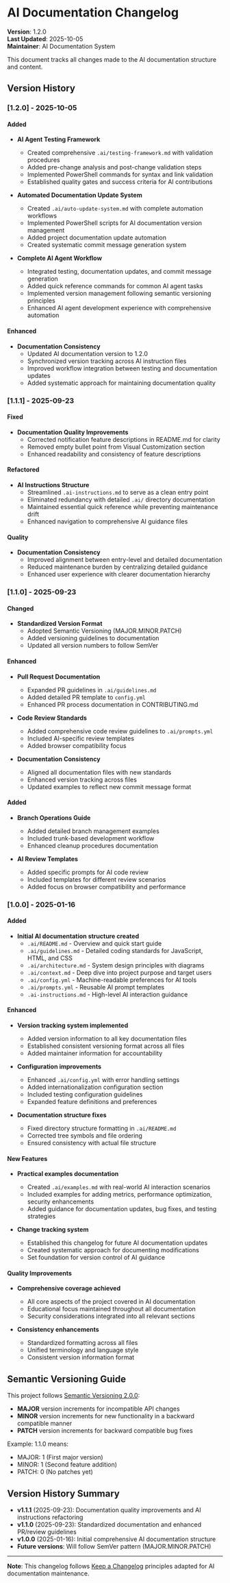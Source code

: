 # AI Documentation Changelog

**Version**: 1.2.0  
**Last Updated**: 2025-10-05  
**Maintainer**: AI Documentation System

This document tracks all changes made to the AI documentation structure and content.

## Version History

### [1.2.0] - 2025-10-05

#### Added
- **AI Agent Testing Framework**
  - Created comprehensive `.ai/testing-framework.md` with validation procedures
  - Added pre-change analysis and post-change validation steps
  - Implemented PowerShell commands for syntax and link validation
  - Established quality gates and success criteria for AI contributions

- **Automated Documentation Update System**
  - Created `.ai/auto-update-system.md` with complete automation workflows
  - Implemented PowerShell scripts for AI documentation version management
  - Added project documentation update automation
  - Created systematic commit message generation system

- **Complete AI Agent Workflow**
  - Integrated testing, documentation updates, and commit message generation
  - Added quick reference commands for common AI agent tasks
  - Implemented version management following semantic versioning principles
  - Enhanced AI agent development experience with comprehensive automation

#### Enhanced
- **Documentation Consistency**
  - Updated AI documentation version to 1.2.0
  - Synchronized version tracking across AI instruction files
  - Improved workflow integration between testing and documentation updates
  - Added systematic approach for maintaining documentation quality

### [1.1.1] - 2025-09-23

#### Fixed
- **Documentation Quality Improvements**
  - Corrected notification feature descriptions in README.md for clarity
  - Removed empty bullet point from Visual Customization section
  - Enhanced readability and consistency of feature descriptions

#### Refactored
- **AI Instructions Structure**
  - Streamlined `.ai-instructions.md` to serve as a clean entry point
  - Eliminated redundancy with detailed `.ai/` directory documentation
  - Maintained essential quick reference while preventing maintenance drift
  - Enhanced navigation to comprehensive AI guidance files

#### Quality
- **Documentation Consistency**
  - Improved alignment between entry-level and detailed documentation
  - Reduced maintenance burden by centralizing detailed guidance
  - Enhanced user experience with clearer documentation hierarchy

### [1.1.0] - 2025-09-23

#### Changed
- **Standardized Version Format**
  - Adopted Semantic Versioning (MAJOR.MINOR.PATCH)
  - Added versioning guidelines to documentation
  - Updated all version numbers to follow SemVer

#### Enhanced
- **Pull Request Documentation**
  - Expanded PR guidelines in `.ai/guidelines.md`
  - Added detailed PR template to `config.yml`
  - Enhanced PR process documentation in CONTRIBUTING.md

- **Code Review Standards**
  - Added comprehensive code review guidelines to `.ai/prompts.yml`
  - Included AI-specific review templates
  - Added browser compatibility focus

- **Documentation Consistency**
  - Aligned all documentation files with new standards
  - Enhanced version tracking across files
  - Updated examples to reflect new commit message format

#### Added
- **Branch Operations Guide**
  - Added detailed branch management examples
  - Included trunk-based development workflow
  - Enhanced cleanup procedures documentation

- **AI Review Templates**
  - Added specific prompts for AI code review
  - Included templates for different review scenarios
  - Added focus on browser compatibility and performance

### [1.0.0] - 2025-01-16

#### Added
- **Initial AI documentation structure created**
  - `.ai/README.md` - Overview and quick start guide
  - `.ai/guidelines.md` - Detailed coding standards for JavaScript, HTML, and CSS
  - `.ai/architecture.md` - System design principles with diagrams
  - `.ai/context.md` - Deep dive into project purpose and target users
  - `.ai/config.yml` - Machine-readable preferences for AI tools
  - `.ai/prompts.yml` - Reusable AI prompt templates
  - `.ai-instructions.md` - High-level AI interaction guidance

#### Enhanced
- **Version tracking system implemented**
  - Added version information to all key documentation files
  - Established consistent versioning format across all files
  - Added maintainer information for accountability

- **Configuration improvements**
  - Enhanced `.ai/config.yml` with error handling settings
  - Added internationalization configuration section
  - Included testing configuration guidelines
  - Expanded feature definitions and preferences

- **Documentation structure fixes**
  - Fixed directory structure formatting in `.ai/README.md`
  - Corrected tree symbols and file ordering
  - Ensured consistency with actual file structure

#### New Features
- **Practical examples documentation**
  - Created `.ai/examples.md` with real-world AI interaction scenarios
  - Included examples for adding metrics, performance optimization, security enhancements
  - Added guidance for documentation updates, bug fixes, and testing strategies

- **Change tracking system**
  - Established this changelog for future AI documentation updates
  - Created systematic approach for documenting modifications
  - Set foundation for version control of AI guidance

#### Quality Improvements
- **Comprehensive coverage achieved**
  - All core aspects of the project covered in AI documentation
  - Educational focus maintained throughout all documentation
  - Security considerations integrated into all relevant sections

- **Consistency enhancements**
  - Standardized formatting across all files
  - Unified terminology and language style
  - Consistent version information format

## Semantic Versioning Guide

This project follows [Semantic Versioning 2.0.0](https://semver.org/):

- **MAJOR** version increments for incompatible API changes
- **MINOR** version increments for new functionality in a backward compatible manner
- **PATCH** version increments for backward compatible bug fixes

Example: 1.1.0 means:
- MAJOR: 1 (First major version)
- MINOR: 1 (Second feature addition)
- PATCH: 0 (No patches yet)

## Version History Summary

- **v1.1.1** (2025-09-23): Documentation quality improvements and AI instructions refactoring
- **v1.1.0** (2025-09-23): Standardized documentation and enhanced PR/review guidelines
- **v1.0.0** (2025-01-16): Initial comprehensive AI documentation structure
- **Future versions**: Will follow SemVer pattern (MAJOR.MINOR.PATCH)

---

**Note**: This changelog follows [Keep a Changelog](https://keepachangelog.com/) principles adapted for AI documentation maintenance.
